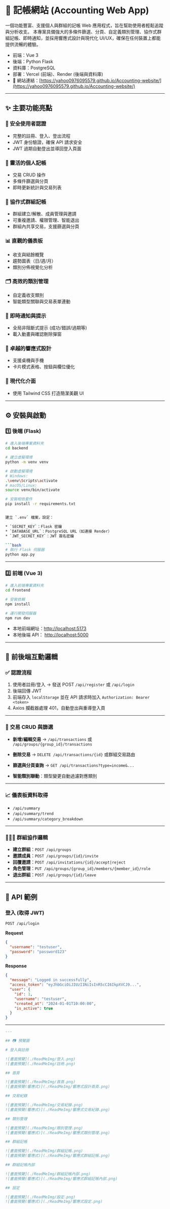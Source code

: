 # 💸 記帳網站 (Accounting Web App)

一個功能豐富、支援個人與群組的記帳 Web 應用程式，旨在幫助使用者輕鬆追蹤與分析收支。
本專案具備強大的多條件篩選、分頁、自定義類別管理、協作式群組記帳、即時通知，並採用響應式設計與現代化 UI/UX，確保在任何裝置上都能提供流暢的體驗。

- 前端：Vue 3
- 後端：Python Flask
- 資料庫：PostgreSQL
- 部署：Vercel (前端)、Render (後端與資料庫)
- 🔗 網站連結：[https://yahoo0976095579.github.io/Accounting-website/](https://yahoo0976095579.github.io/Accounting-website/)

---

## ✨ 主要功能亮點

### 🔐 安全使用者認證

- 完整的註冊、登入、登出流程
- JWT 身份驗證，確保 API 請求安全
- JWT 過期自動登出並導回登入頁面

### 🧾 靈活的個人記帳

- 交易 CRUD 操作
- 多條件篩選與分頁
- 即時更新統計與交易列表

### 👥 協作式群組記帳

- 群組建立/解散、成員管理與邀請
- 可重複邀請、權限管理、智能退出
- 群組內共享交易，支援篩選與分頁

### 📊 直觀的儀表板

- 收支與結餘概覽
- 趨勢圖表（日/週/月）
- 類別分佈視覺化分析

### 🗂 高效的類別管理

- 自定義收支類別
- 智能類型關聯與交易表單連動

### 🔔 即時通知與提示

- 全局非阻斷式提示 (成功/錯誤/過期等)
- 載入動畫與確認刪除彈窗

### 📱 卓越的響應式設計

- 支援桌機與手機
- 卡片模式表格、按鈕與欄位優化

### 🎨 現代化介面

- 使用 Tailwind CSS 打造簡潔美觀 UI

---

## ⚙️ 安裝與啟動

### 1️⃣ 後端 (Flask)

````bash
# 進入後端專案資料夾
cd backend

# 建立虛擬環境
python -m venv venv

# 啟動虛擬環境
# Windows:
.\venv\Scripts\activate
# macOS/Linux:
source venv/bin/activate

# 安裝相依套件
pip install -r requirements.txt


建立 `.env` 檔案，設定：

* `SECRET_KEY`：Flask 密鑰
* `DATABASE_URL`：PostgreSQL URL（如連接 Render）
* `JWT_SECRET_KEY`：JWT 簽名密鑰

```bash
# 執行 Flask 伺服器
python app.py
````

---

### 2️⃣ 前端 (Vue 3)

```bash
# 進入前端專案資料夾
cd frontend

# 安裝依賴
npm install

# 運行開發伺服器
npm run dev
```

- 本地前端網址：[http://localhost:5173](http://localhost:5173)
- 本地後端 API： [http://localhost:5000](http://localhost:5000)

---

## 🔗 前後端互動邏輯

### ✅ 認證流程

1. 使用者註冊/登入 → 發送 POST `/api/register` 或 `/api/login`
2. 後端回傳 JWT
3. 前端存入 `localStorage` 並在 API 請求時加入 `Authorization: Bearer <token>`
4. Axios 攔截器處理 401，自動登出與重導登入頁

---

### 🔄 交易 CRUD 與篩選

- **新增/編輯交易**
  → `/api/transactions` 或 `/api/groups/{group_id}/transactions`

- **刪除交易**
  → `DELETE /api/transactions/{id}` 或群組交易路由

- **篩選與分頁查詢**
  → `GET /api/transactions?type=income&...`

- **智能類別聯動**：類型變更自動過濾對應類別

---

### 📈 儀表板資料取得

- `/api/summary`
- `/api/summary/trend`
- `/api/summary/category_breakdown`

---

### 🧑‍🤝‍🧑 群組協作邏輯

- **建立群組**：`POST /api/groups`
- **邀請成員**：`POST /api/groups/{id}/invite`
- **回覆邀請**：`POST /api/invitations/{id}/accept|reject`
- **角色管理**：`PUT /api/groups/{group_id}/members/{member_id}/role`
- **退出群組**：`POST /api/groups/{id}/leave`

---

## 📑 API 範例

### 登入 (取得 JWT)

`POST /api/login`

**Request**

```json
{
  "username": "testuser",
  "password": "password123"
}
```

**Response**

```json
{
  "message": "Logged in successfully",
  "access_token": "eyJhbGciOiJIUzI1NiIsInR5cCI6IkpXVCJ9...",
  "user": {
    "id": 1,
    "username": "testuser",
    "created_at": "2024-01-01T10:00:00",
    "is_active": true
  }
}
```

---

```md
---

## 📷 預覽圖

# 登入與註冊

![畫面預覽](./ReadMeImg/登入.png)
![畫面預覽](./ReadMeImg/註冊.png)

## 首頁

![畫面預覽](./ReadMeImg/首頁.png)
![畫面預覽(響應式)](./ReadMeImg/響應式設計首頁.png)

## 交易紀錄

![畫面預覽](./ReadMeImg/交易紀錄.png)
![畫面預覽(響應式)](./ReadMeImg/響應式交易紀錄.png)

## 類別管理

![畫面預覽](./ReadMeImg/類別管理.png)
![畫面預覽(響應式)](./ReadMeImg/響應式類別管理.png)

## 群組記帳

![畫面預覽](./ReadMeImg/群組記帳.png)
![畫面預覽(響應式)](./ReadMeImg/響應式群組記帳.png)

## 群組記帳內部

![畫面預覽](./ReadMeImg/群組記帳內部.png)
![畫面預覽(響應式)](./ReadMeImg/響應式群組記帳內部.png)

## 設定

![畫面預覽](./ReadMeImg/設定.png)
![畫面預覽(響應式)](./ReadMeImg/響應式設定.png)
```
